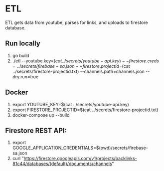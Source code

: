 # ETL

ETL gets data from youtube, parses for links, and uploads to firestore database.

## Run locally

1. go build
2. ./etl --youtube.key=$(cat ../secrets/youtube-api.key) --firestore.creds=../secrets/firebase-sa.json --firestore.projectid=$(cat ../secrets/firestore-projectid.txt) --channels.path=channels.json --dry.run=true

## Docker

1. export YOUTUBE_KEY=$(cat ../secrets/youtube-api.key)
2. export FIRESTORE_PROJECTID=$(cat ../secrets/firestore-projectid.txt)
3. docker-compose up --build

## Firestore REST API:

1. export GOOGLE_APPLICATION_CREDENTIALS=$(pwd)/secrets/firebase-sa.json
2. curl "https://firestore.googleapis.com/v1/projects/backlinks-81c44/databases/(default)/documents/channels"
